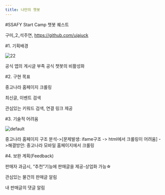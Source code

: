 ```yaml
---
title: 나만의 챗봇
---
```

#SSAFY Start Camp 챗봇 퀘스트

구미_2_석주연, https://github.com/ujajuck

#1. 기획배경

![22](https://user-images.githubusercontent.com/42142064/50436753-b4511580-092a-11e9-9e6f-f6c5036b3d1f.PNG)

공식 앱의 게시글 부족
공식 챗봇의 비활성화

#2. 구현 목표

중고나라 홈페이지 크롤링

최신글, 이벤트 검색

관심있는 키워드 검색, 연결 링크 제공

#3. 기술적 어려움

![default](https://user-images.githubusercontent.com/42142064/50436697-81a71d00-092a-11e9-8ff7-34349068987b.PNG)

중고나라 홈페이지 구조 분석->[문제발생: ifame구조 -> html에서 크롤링이 어려움]
->해결방안: 중고나라 모바일 홈페이지에서 크롤링

#4. 보완 계획(Feedback)

판매자 과금시, “추천”기능에 판매글을 제공-상업화 가능☆

관심있는 물건의 판매글 알림

내 판매글의 댓글 알림

